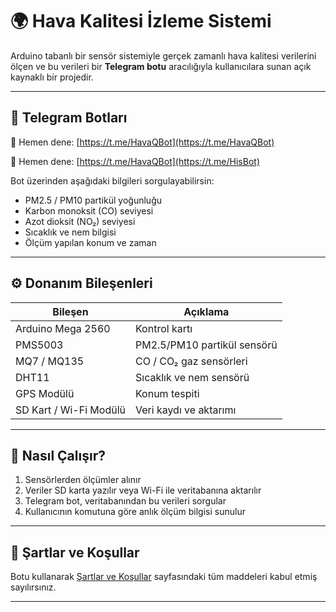 # 🌍 Hava Kalitesi İzleme Sistemi

Arduino tabanlı bir sensör sistemiyle gerçek zamanlı hava kalitesi verilerini ölçen ve bu verileri bir **Telegram botu** aracılığıyla kullanıcılara sunan açık kaynaklı bir projedir.

---

## 🤖 Telegram Botları

📲 Hemen dene: [https://t.me/HavaQBot](https://t.me/HavaQBot)

📲 Hemen dene: [https://t.me/HavaQBot](https://t.me/HisBot)

Bot üzerinden aşağıdaki bilgileri sorgulayabilirsin:

- PM2.5 / PM10 partikül yoğunluğu
- Karbon monoksit (CO) seviyesi
- Azot dioksit (NO₂) seviyesi
- Sıcaklık ve nem bilgisi
- Ölçüm yapılan konum ve zaman

---

## ⚙️ Donanım Bileşenleri

| Bileşen | Açıklama |
|--------|----------|
| Arduino Mega 2560 | Kontrol kartı |
| PMS5003 | PM2.5/PM10 partikül sensörü |
| MQ7 / MQ135 | CO / CO₂ gaz sensörleri |
| DHT11 | Sıcaklık ve nem sensörü |
| GPS Modülü | Konum tespiti |
| SD Kart / Wi-Fi Modülü | Veri kaydı ve aktarımı |

---

## 🧠 Nasıl Çalışır?

1. Sensörlerden ölçümler alınır
2. Veriler SD karta yazılır veya Wi-Fi ile veritabanına aktarılır
3. Telegram bot, veritabanından bu verileri sorgular
4. Kullanıcının komutuna göre anlık ölçüm bilgisi sunulur

---

## 🔐 Şartlar ve Koşullar

Botu kullanarak [Şartlar ve Koşullar](https://github.com/ardaulger/havaq-map/blob/main/terms_conditions.md) sayfasındaki tüm maddeleri kabul etmiş sayılırsınız.

---
